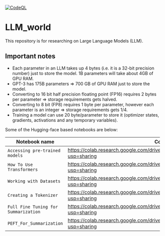 [![CodeQL](https://github.com/smazcw3/LLM_world/actions/workflows/codeql.yml/badge.svg)](https://github.com/smazcw3/LLM_world/actions/workflows/codeql.yml)

# LLM_world
This repository is for researching on Large Language Models (LLM).

Important notes
---------------
+ Each parameter in an LLM takes up 4 bytes (i.e. it is a 32-bit precision number) just to store the model. 1B parameters will take about 4GB of GPU RAM.
+ GPT-3 has 175B parameters => 700 GB of GPU RAM just to store the model.
+ Converting to 16 bit half precision floating point (FP16) requires 2 bytes per parameter => storage requirements gets halved.  
+ Converting to 8 bit (FP8) requires 1 byte per parameter, however each parameter is an integer => storage requirements gets 1/4.
+ Training a model can use 20 byte/parameter to store it (optimizer states, gradients, activations and any temporary variables).

Some of the Hugging-face based notebooks are below:

| Notebook name | Colab links |
| --- | --- |
| `Accessing pre-trained models` | https://colab.research.google.com/drive/1XxuUY3lV7EtKxxThFcxrp2hpxADnGUWg?usp=sharing |
| `How To Use Transformers` | https://colab.research.google.com/drive/1Rv9xVchNq_YTPZ1OwruTS2-WuG-yxLqa?usp=sharing |
| `Working with Datasets` | https://colab.research.google.com/drive/1Yqn0VIwyoo8ISKJ51KMRvKl-Yq5HufxJ?usp=sharing |
| `Creating a Tokenizer` | https://colab.research.google.com/drive/1uJUBE2HWrQmfIXnZ9-9X1mYIZY8NjYNa?usp=sharing |
| `Full Fine Tuning for Summarization` | https://colab.research.google.com/drive/1QhkLc4UQ0t0_y3nk3eSVoUQ-99_Tiv_I?usp=sharing |
| `PEFT_For_Summarization` | https://colab.research.google.com/drive/1dBrN3BSFoKBY_nqqDd9dQCLr2CKz3A7w?usp=sharing |